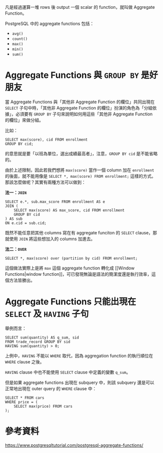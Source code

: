凡是經過運算一堆 rows 後 output 一個 scalar 的 function，就叫做 Aggregate Function。

PostgreSQL 中的 aggregate functions 包括：

- `avg()`
- `count()`
- `max()`
- `min()`
- `sum()`

# Aggregate Functions 與 `GROUP BY` 是好朋友

當 Aggregate Functions 與「其他非 Aggregate Function 的欄位」共同出現在 `SELECT` 子句中時，「其他非 Aggregate Function 的欄位」扮演的角色為「分組依據」，必須要有 `GROUP BY` 子句來說明如何用這些「其他非 Aggregate Function 的欄位」來做分組。

比如：

```PostgreSQL
SELECT max(score), cid FROM enrollment
GROUP BY cid;
```

的意思就是要「以班為單位，選出成績最高者」，注意，`GROUP BY cid` 是不能省略的。

由於上述限制，因此若我們想將 `max(score)` 當作一個 column 加在 `enrollment` 的後面，就不能用像是 `SELECT *, max(score) FROM enrollment;` 這樣的方式。那該怎麼做呢？其實有兩種方法可以做到：

**法一：`JOIN`**

```PostgreSQL
SELECT e.*, sub.max_score FROM enrollment AS e
JOIN (
    SELECT max(score) AS max_score, cid FROM enrollment
    GROUP BY cid
) AS sub
ON e.cid = sub.cid;
```

既然不能任意把其他 columns 寫在有 aggregate funciton 的 `SELECT` clause，那就使用 `JOIN` 將這些想加入的 columns 加進去。

**法二：`OVER`**

```PostgreSQL
SELECT *, max(score) over (partition by cid) FROM enrollment;
```

這個做法實際上是將 `max` 這個 aggregate function 轉化成 [[Window Functions|window function]]，可已發現無論是語法的簡潔度還是執行效率，這個方法皆勝出。

# Aggregate Functions 只能出現在 `SELECT` 及 `HAVING` 子句

舉例而言：

```PostgreSQL
SELECT sum(quantity) AS q_sum, sid
FROM trade_record GROUP BY sid
HAVING sum(quantity) > 0;
```

上例中，`HAVING` 不能以 `WHERE` 取代，因為 aggregation function 的執行順位在 `WHERE` clause 之後。

`HAVING` clause 中也不能使用 `SELECT` clause 中定義的變數 `q_sum`。

但是如果 aggregate functions 出現在 subquery 中，則該 subquery 還是可以正常地出現在 outer query 的 `WHERE` clause 中：

```PostgreSQL
SELECT * FROM cars
WHERE price = (
    SELECT max(price) FROM cars
);
```

# 參考資料

<https://www.postgresqltutorial.com/postgresql-aggregate-functions/>
